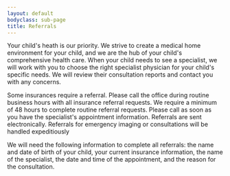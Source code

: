```yaml
---
layout: default
bodyclass: sub-page
title: Referrals
---
```


Your child's heath is our priority. We strive to create a medical home environment for your child, and we are the hub of your child's comprehensive health care. When your child needs to see a specialist, we will work with you to choose the right specialist physician for your child's specific needs. We will review their consultation reports and contact you with any concerns.

Some insurances require a referral. Please call the office during routine business hours with all insurance referral requests. We require a minimum of 48 hours to complete routine referral requests. Please call as soon as you have the specialist's appointment information. Referrals are sent electronically. Referrals for emergency imaging or consultations will be handled expeditiously

We will need the following information to complete all referrals: the name and date of birth of your child, your current insurance information, the name of the specialist, the date and time of the appointment, and the reason for the consultation. 